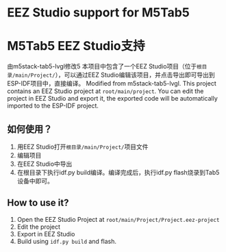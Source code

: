 # EEZ Studio support for M5Tab5
# M5Tab5 EEZ Studio支持
由m5stack-tab5-lvgl修改5
本项目中包含了一个EEZ Studio项目（位于`根目录/main/Project/`），可以通过EEZ Studio编辑该项目，并点击导出即可导出到ESP-IDF项目中，直接编译。
Modified from m5stack-tab5-lvgl. This project contains an EEZ Studio project at `root/main/project`. You can edit the project in EEZ Studio and export it, the exported code will be automatically imported to the ESP-IDF project.

## 如何使用？
1. 用EEZ Studio打开`根目录/main/Project/`项目文件
2. 编辑项目
3. 在EEZ Studio中导出
4. 在根目录下执行idf.py build编译。编译完成后，执行idf.py flash烧录到Tab5设备中即可。
## How to use it?
1. Open the EEZ Studio Project at `root/main/Project/Project.eez-project`
2. Edit the project
3. Export in EEZ Studio
4. Build using `idf.py build` and flash.